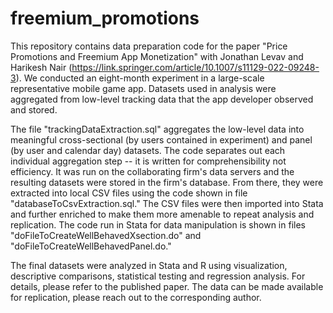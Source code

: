 # freemium_promotions

This repository contains data preparation code for the paper "Price Promotions and Freemium App Monetization" with Jonathan Levav and Harikesh Nair (https://link.springer.com/article/10.1007/s11129-022-09248-3). We conducted an eight-month experiment in a large-scale representative mobile game app. Datasets used in analysis were aggregated from low-level tracking data that the app developer observed and stored.

The file "trackingDataExtraction.sql" aggregates the low-level data into meaningful cross-sectional (by users contained in experiment) and panel (by user and calendar day) datasets. The code separates out each individual aggregation step -- it is written for comprehensibility not efficiency. It was run on the collaborating firm's data servers and the resulting datasets were stored in the firm's database. From there, they were extracted into local CSV files using the code shown in file "databaseToCsvExtraction.sql." The CSV files were then imported into Stata and further enriched to make them more amenable to repeat analysis and replication. The code run in Stata for data manipulation is shown in files "doFileToCreateWellBehavedXsection.do" and "doFileToCreateWellBehavedPanel.do."

The final datasets were analyzed in Stata and R using visualization, descriptive comparisons, statistical testing and regression analysis. For details, please refer to the published paper. The data can be made available for replication, please reach out to the corresponding author.
